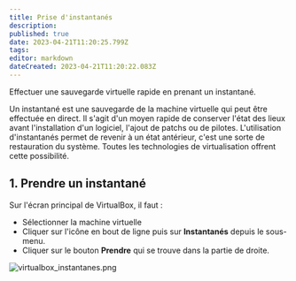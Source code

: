 ```yaml
---
title: Prise d'instantanés
description: 
published: true
date: 2023-04-21T11:20:25.799Z
tags: 
editor: markdown
dateCreated: 2023-04-21T11:20:22.083Z
---
```


Effectuer une sauvegarde virtuelle rapide en prenant un instantané.

Un instantané est une sauvegarde de la machine virtuelle qui peut être effectuée en direct. Il s'agit d'un moyen rapide de conserver l'état des lieux avant l'installation d'un logiciel, l'ajout de patchs ou de pilotes. L'utilisation d'instantanés permet de revenir à un état antérieur, c'est une sorte de restauration du système. Toutes les technologies de virtualisation offrent cette possibilité.

## 1. Prendre un instantané

Sur l'écran principal de VirtualBox, il faut : 
+ Sélectionner la machine virtuelle
+ Cliquer sur l'icône en bout de ligne puis sur **Instantanés** depuis le sous-menu.
+ Cliquer sur le bouton **Prendre** qui se trouve dans la partie de droite.

![virtualbox_instantanes.png](/assets/img/virtualisation/virtualbox/virtualbox_instantanes.png)




